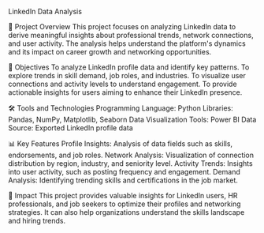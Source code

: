 LinkedIn Data Analysis

📑 Project Overview
This project focuses on analyzing LinkedIn data to derive meaningful insights about professional trends, network connections, 
and user activity. The analysis helps understand the platform's dynamics and its impact on career growth and networking opportunities.

🎯 Objectives
To analyze LinkedIn profile data and identify key patterns.
To explore trends in skill demand, job roles, and industries.
To visualize user connections and activity levels to understand engagement.
To provide actionable insights for users aiming to enhance their LinkedIn presence.

🛠 Tools and Technologies
Programming Language: Python
Libraries: Pandas, NumPy, Matplotlib, Seaborn
Data Visualization Tools: Power BI 
Data Source: Exported LinkedIn profile data 

📊 Key Features
Profile Insights: Analysis of data fields such as skills, endorsements, and job roles.
Network Analysis: Visualization of connection distribution by region, industry, and seniority level.
Activity Trends: Insights into user activity, such as posting frequency and engagement.
Demand Analysis: Identifying trending skills and certifications in the job market.

🌟 Impact
This project provides valuable insights for LinkedIn users, HR professionals, and job seekers to optimize their 
profiles and networking strategies. It can also help organizations understand the skills landscape and hiring trends.

